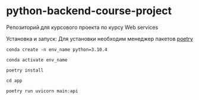 # python-backend-course-project
Репозиторий для курсового проекта по курсу Web services

Установка и запуск:
Для установки необходим менеджер пакетов [poetry](https://python-poetry.org/)

```conda create -n env_name python=3.10.4```

```conda activate env_name```

```poetry install```

```cd app```

```poetry run uvicorn main:api```
